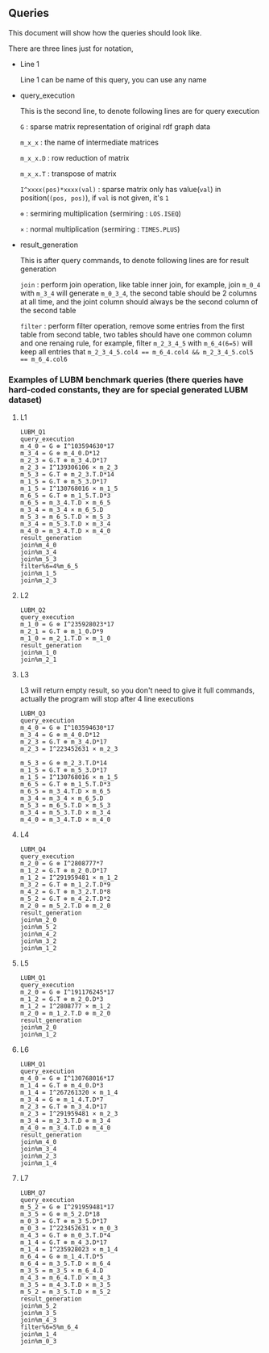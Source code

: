 ## Queries

This document will show how the queries should look like.

There are three lines just for notation,

- Line 1

    Line 1 can be name of this query, you can use any name

- query_execution

    This is the second line, to denote following lines are for query execution

    `G` : sparse matrix representation of original rdf graph data 
    
    `m_x_x` : the name of intermediate matrices

    `m_x_x.D` : row reduction of matrix

    `m_x_x.T` : transpose of matrix

    `I^xxxx(pos)*xxxx(val)` : sparse matrix only has value(`val`) in position(`(pos, pos)`), if `val` is not given, it's `1` 

    `⊗` : sermiring multiplication (sermiring : `LOS.ISEQ`)

    `×` : normal multiplication (sermiring : `TIMES.PLUS`)

- result_generation

    This is after query commands, to denote following lines are for result generation

    `join` : perform join operation, like table inner join, for example, join `m_0_4` with `m_3_4` will generate `m_0_3_4`, the second table should be 2 columns at all time, and the joint column should always be the second column of the second table 

    `filter` : perform filter operation, remove some entries from the first table from second table, two tables should have one common column and one renaing rule, for example, filter `m_2_3_4_5` with `m_6_4(6=5)` will keep all entries that `m_2_3_4_5.col4 == m_6_4.col4 && m_2_3_4_5.col5 == m_6_4.col6`

### Examples of LUBM benchmark queries (there queries have hard-coded constants, they are for special generated LUBM dataset)

1. L1

    ```
    LUBM_Q1
    query_execution
    m_4_0 = G ⊗ I^103594630*17
    m_3_4 = G ⊗ m_4_0.D*12
    m_2_3 = G.T ⊗ m_3_4.D*17
    m_2_3 = I^139306106 × m_2_3
    m_5_3 = G.T ⊗ m_2_3.T.D*14
    m_1_5 = G.T ⊗ m_5_3.D*17
    m_1_5 = I^130768016 × m_1_5
    m_6_5 = G.T ⊗ m_1_5.T.D*3
    m_6_5 = m_3_4.T.D × m_6_5
    m_3_4 = m_3_4 × m_6_5.D
    m_5_3 = m_6_5.T.D × m_5_3
    m_3_4 = m_5_3.T.D × m_3_4
    m_4_0 = m_3_4.T.D × m_4_0
    result_generation
    join%m_4_0
    join%m_3_4
    join%m_5_3
    filter%6=4%m_6_5
    join%m_1_5
    join%m_2_3
    ```

2. L2

    ```
    LUBM_Q2
    query_execution
    m_1_0 = G ⊗ I^235928023*17
    m_2_1 = G.T ⊗ m_1_0.D*9
    m_1_0 = m_2_1.T.D × m_1_0
    result_generation
    join%m_1_0
    join%m_2_1
    ```

3. L3

    L3 will return empty result, so you don't need to give it full commands, actually the program will stop after 4 line executions

    ```
    LUBM_Q3
    query_execution
    m_4_0 = G ⊗ I^103594630*17
    m_3_4 = G ⊗ m_4_0.D*12
    m_2_3 = G.T ⊗ m_3_4.D*17
    m_2_3 = I^223452631 × m_2_3

    m_5_3 = G ⊗ m_2_3.T.D*14
    m_1_5 = G.T ⊗ m_5_3.D*17
    m_1_5 = I^130768016 × m_1_5
    m_6_5 = G.T ⊗ m_1_5.T.D*3
    m_6_5 = m_3_4.T.D × m_6_5
    m_3_4 = m_3_4 × m_6_5.D
    m_5_3 = m_6_5.T.D × m_5_3
    m_3_4 = m_5_3.T.D × m_3_4
    m_4_0 = m_3_4.T.D × m_4_0
    ```

4. L4

    ```
    LUBM_Q4
    query_execution
    m_2_0 = G ⊗ I^2808777*7
    m_1_2 = G.T ⊗ m_2_0.D*17
    m_1_2 = I^291959481 × m_1_2
    m_3_2 = G.T ⊗ m_1_2.T.D*9
    m_4_2 = G.T ⊗ m_3_2.T.D*8
    m_5_2 = G.T ⊗ m_4_2.T.D*2
    m_2_0 = m_5_2.T.D ⊗ m_2_0
    result_generation
    join%m_2_0
    join%m_5_2
    join%m_4_2
    join%m_3_2
    join%m_1_2
    ```

5. L5

    ```
    LUBM_Q1
    query_execution
    m_2_0 = G ⊗ I^191176245*17
    m_1_2 = G.T ⊗ m_2_0.D*3
    m_1_2 = I^2808777 × m_1_2
    m_2_0 = m_1_2.T.D ⊗ m_2_0
    result_generation
    join%m_2_0
    join%m_1_2
    ```

6. L6

    ```
    LUBM_Q1
    query_execution
    m_4_0 = G ⊗ I^130768016*17
    m_1_4 = G.T ⊗ m_4_0.D*3
    m_1_4 = I^267261320 × m_1_4
    m_3_4 = G ⊗ m_1_4.T.D*7
    m_2_3 = G.T ⊗ m_3_4.D*17
    m_2_3 = I^291959481 × m_2_3
    m_3_4 = m_2_3.T.D ⊗ m_3_4
    m_4_0 = m_3_4.T.D ⊗ m_4_0
    result_generation
    join%m_4_0
    join%m_3_4
    join%m_2_3
    join%m_1_4
    ```

7. L7

    ```
    LUBM_Q7
    query_execution
    m_5_2 = G ⊗ I^291959481*17
    m_3_5 = G ⊗ m_5_2.D*18
    m_0_3 = G.T ⊗ m_3_5.D*17
    m_0_3 = I^223452631 × m_0_3
    m_4_3 = G.T ⊗ m_0_3.T.D*4
    m_1_4 = G.T ⊗ m_4_3.D*17
    m_1_4 = I^235928023 × m_1_4
    m_6_4 = G ⊗ m_1_4.T.D*5
    m_6_4 = m_3_5.T.D × m_6_4
    m_3_5 = m_3_5 × m_6_4.D
    m_4_3 = m_6_4.T.D × m_4_3
    m_3_5 = m_4_3.T.D × m_3_5
    m_5_2 = m_3_5.T.D × m_5_2
    result_generation
    join%m_5_2
    join%m_3_5
    join%m_4_3
    filter%6=5%m_6_4
    join%m_1_4
    join%m_0_3
    ```